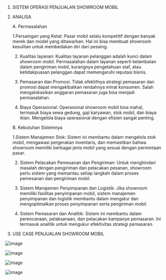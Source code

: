 1. SISTEM OPERASI PENJUALAN SHOWROOM MOBIL


2. ANALISA

   A. Permasalahan
   
   1.Persaingan yang Ketat:
     Pasar mobil selalu kompetitif dengan banyak merek dan model yang ditawarkan. Hal ini bisa membuat showroom kesulitan untuk membedakan diri dari pesaing.

   2. Kualitas layanan:
      Kualitas layanan pelanggan adalah kunci dalam showroom mobil. Permasalahan dalam layanan seperti kelambatan dalam pengiriman mobil, kurangnya pengetahuan staf, atau ketidakpuasan pelanggan dapat memengaruhi reputasi bisnis.

   3. Pemasaran dan Promosi:
      Tidak efektifnya strategi pemasaran dan promosi dapat mengakibatkan rendahnya minat konsumen. Salah mengalokasikan anggaran pemasaran juga bisa menjadi permasalahan.

   4. Biaya Operasional:
      Operasional showroom mobil bisa mahal, termasuk biaya sewa gedung, gaji karyawan, stok mobil, dan biaya iklan. Mengelola biaya operasional dengan efisien sangat penting.


    B. Kebutuhan Sistemnya
   
    1.Sistem Manajemen Stok:
      Sistem ini membantu dalam mengelola stok mobil, mengawasi pergerakan inventaris, dan memastikan bahwa showroom memiliki berbagai jenis mobil yang sesuai dengan permintaan pasar.

    2. Sistem Pelacakan Pemesanan dan Pengiriman:
       Untuk menghindari masalah dengan pengiriman dan pelacakan pesanan, showroom perlu sistem yang memantau setiap langkah dalam proses pemesanan dan pengiriman mobil.

    3. Sistem Manajemen Penyimpanan dan Logistik:
       Jika showroom memiliki fasilitas penyimpanan mobil, sistem manajemen penyimpanan dan logistik membantu dalam mengatur dan mengoptimalkan proses penyimpanan serta pengiriman mobil.

    4. Sistem Pemasaran dan Analitik:
       Sistem ini membantu dalam perencanaan, pelaksanaan, dan pelacakan kampanye pemasaran. Ini termasuk analitik untuk mengukur efektivitas strategi pemasaran.


3. USE CASE PENJUALAN SHOWROOM MOBIL
   

![image](https://github.com/Hafidza1/RPL/assets/115520666/80ea4ab9-0e75-406d-a164-fa6acef55c0e)





![image](https://github.com/Hafidza1/RPL/assets/115520666/b7caa44c-93b6-4315-bf63-f8594b8c05b2)


   
![image](https://github.com/Hafidza1/RPL/assets/115520666/975a1b5c-4093-46a1-b22c-0e52d7bda9b8)


![image](https://github.com/Hafidza1/RPL/assets/115520666/ae6a2602-a13a-4873-8dcf-19c125956bcb)





